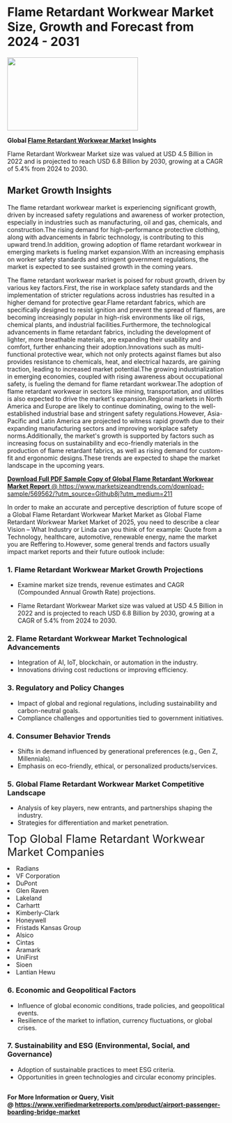 <H1>Flame Retardant Workwear Market Size, Growth and Forecast from 2024 - 2031</H1><img class="aligncenter size-medium wp-image-584254" src="https://thirdeyenews.in/wp-content/uploads/2024/09/Global-Market-Research-300x168.jpeg" alt="" width="300" height="168" /><p><strong>Global&nbsp;<a href="https://www.marketsizeandtrends.com/download-sample/569562/?utm_source=Github8j?utm_medium=211">Flame Retardant Workwear Market</a> Insights</strong></p><p>Flame Retardant Workwear Market size was valued at USD 4.5 Billion in 2022 and is projected to reach USD 6.8 Billion by 2030, growing at a CAGR of 5.4% from 2024 to 2030.</p><p><h2>Market Growth Insights</h2> <p>The flame retardant workwear market is experiencing significant growth, driven by increased safety regulations and awareness of worker protection, especially in industries such as manufacturing, oil and gas, chemicals, and construction.The rising demand for high-performance protective clothing, along with advancements in fabric technology, is contributing to this upward trend.In addition, growing adoption of flame retardant workwear in emerging markets is fueling market expansion.With an increasing emphasis on worker safety standards and stringent government regulations, the market is expected to see sustained growth in the coming years.</p> <p><a href="download_sample_link"></a></p> <p>The flame retardant workwear market is poised for robust growth, driven by various key factors.First, the rise in workplace safety standards and the implementation of stricter regulations across industries has resulted in a higher demand for protective gear.Flame retardant fabrics, which are specifically designed to resist ignition and prevent the spread of flames, are becoming increasingly popular in high-risk environments like oil rigs, chemical plants, and industrial facilities.Furthermore, the technological advancements in flame retardant fabrics, including the development of lighter, more breathable materials, are expanding their usability and comfort, further enhancing their adoption.Innovations such as multi-functional protective wear, which not only protects against flames but also provides resistance to chemicals, heat, and electrical hazards, are gaining traction, leading to increased market potential.The growing industrialization in emerging economies, coupled with rising awareness about occupational safety, is fueling the demand for flame retardant workwear.The adoption of flame retardant workwear in sectors like mining, transportation, and utilities is also expected to drive the market's expansion.Regional markets in North America and Europe are likely to continue dominating, owing to the well-established industrial base and stringent safety regulations.However, Asia-Pacific and Latin America are projected to witness rapid growth due to their expanding manufacturing sectors and improving workplace safety norms.Additionally, the market's growth is supported by factors such as increasing focus on sustainability and eco-friendly materials in the production of flame retardant fabrics, as well as rising demand for custom-fit and ergonomic designs.These trends are expected to shape the market landscape in the upcoming years.</p> <p><a href="get_more_link"></p><p><span class=""><strong>Download Full PDF Sample Copy of Global Flame Retardant Workwear Market Report</strong> @ <a href="https://www.marketsizeandtrends.com/download-sample/569562/?utm_source=Github8j?utm_medium=211" target="_blank">https://www.marketsizeandtrends.com/download-sample/569562/?utm_source=Github8j?utm_medium=211</a></span></p><p>In order to make an accurate and perceptive description of future scope of a Global&nbsp;Flame Retardant Workwear Market Market as Global&nbsp;Flame Retardant Workwear Market Market of 2025, you need to describe a clear Vision &ndash; What Industry or Linda can you think of for example: Quote from a Technology, healthcare, automotive, renewable energy, name the market you are Reffering to.However, some general trends and factors usually impact market reports and their future outlook include:</p><h3>1.&nbsp;<strong>Flame Retardant Workwear Market Growth Projections</strong></h3><ul><li>Examine market size trends, revenue estimates and CAGR (Compounded Annual Growth Rate) projections.</li><li><p>Flame Retardant Workwear Market size was valued at USD 4.5 Billion in 2022 and is projected to reach USD 6.8 Billion by 2030, growing at a CAGR of 5.4% from 2024 to 2030.</p></li></ul><h3>2.&nbsp;<strong>Flame Retardant Workwear Market Technological Advancements</strong></h3><ul><li>Integration of AI, IoT, blockchain, or automation in the industry.</li><li>Innovations driving cost reductions or improving efficiency.</li></ul><h3>3.&nbsp;<strong>Regulatory and Policy Changes</strong></h3><ul><li>Impact of global and regional regulations, including sustainability and carbon-neutral goals.</li><li>Compliance challenges and opportunities tied to government initiatives.</li></ul><h3>4.&nbsp;<strong>Consumer Behavior Trends</strong></h3><ul><li>Shifts in demand influenced by generational preferences (e.g., Gen Z, Millennials).</li><li>Emphasis on eco-friendly, ethical, or personalized products/services.</li></ul><h3>5.&nbsp;<strong>Global Flame Retardant Workwear Market Competitive Landscape</strong></h3><ul><li>Analysis of key players, new entrants, and partnerships shaping the industry.</li><li>Strategies for differentiation and market penetration.</li></ul><p data-pm-slice="1 1 []"><span style="color: inherit; font-family: inherit; font-size: 25px;">Top Global Flame Retardant Workwear Market Companies</span></p><div class="" data-test-id=""><p><li>Radians</li><li> VF Corporation</li><li> DuPont</li><li> Glen Raven</li><li> Lakeland</li><li> Carhartt</li><li> Kimberly-Clark</li><li> Honeywell</li><li> Fristads Kansas Group</li><li> Alsico</li><li> Cintas</li><li> Aramark</li><li> UniFirst</li><li> Sioen</li><li> Lantian Hewu</li></p></div><h3>6.&nbsp;<strong>Economic and Geopolitical Factors</strong></h3><ul><li>Influence of global economic conditions, trade policies, and geopolitical events.</li><li>Resilience of the market to inflation, currency fluctuations, or global crises.</li></ul><h3>7.&nbsp;<strong>Sustainability and ESG (Environmental, Social, and Governance)</strong></h3><ul><li>Adoption of sustainable practices to meet ESG criteria.</li><li>Opportunities in green technologies and circular economy principles.</li></ul><h2><strong style="font-size: 14px;">For More Information or Query, Visit @&nbsp;</strong><a style="background-color: #ffffff; font-size: 14px;" href="https://www.marketsizeandtrends.com/report/flame-retardant-workwear-market/" target="_blank">https://www.verifiedmarketreports.com/product/airport-passenger-boarding-bridge-market</a></h2>